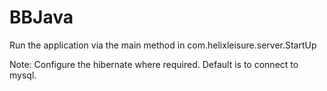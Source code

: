 # BBJava

Run the application via the main method in com.helixleisure.server.StartUp

Note: Configure the hibernate where required. Default is to connect to mysql.

